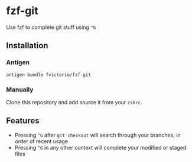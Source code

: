 # fzf-git

Use fzf to complete git stuff using `^G`

## Installation

### Antigen

`antigen bundle fvictorio/fzf-git`

### Manually

Clone this repository and add source it from your `zshrc`.

## Features

- Pressing `^G` after `git checkout` will search through your branches, in order of recent usage
- Pressing `^G` in any other context will complete your modified or staged files
